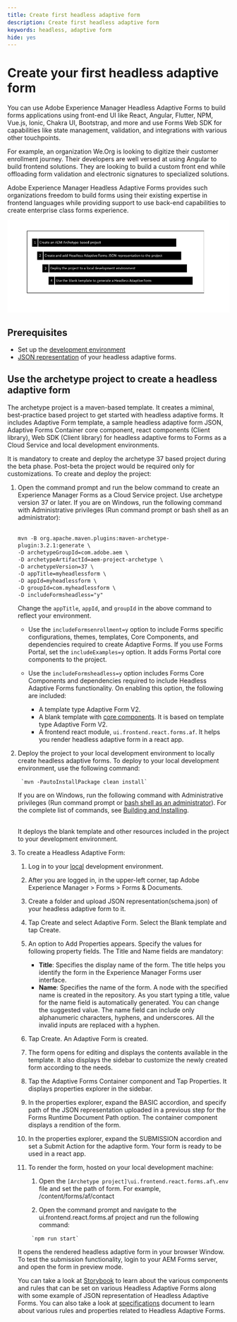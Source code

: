 ```yaml
---
title: Create first headless adaptive form
description: Create first headless adaptive form
keywords: headless, adaptive form
hide: yes
---
```


# Create your first headless adaptive form

You can use Adobe Experience Manager Headless Adaptive Forms to build forms applications using front-end UI like React, Angular, Flutter, NPM, Vue.js, Ionic, Chakra UI, Bootstrap, and more and use  Forms Web SDK for capabilities like state management, validation, and integrations with various other touchpoints.

For example, an organization We.Org is looking to digitize their customer enrollment journey. Their developers are well versed at using Angular to build frontend solutions. They are looking to build a custom front end while offloading form validation and electronic signatures to specialized solutions.

Adobe Experience Manager Headless Adaptive Forms provides such organizations freedom to build forms using their existing expertise in frontend languages while providing support to use back-end capabilities to create enterprise class forms experience.

<!-- >>[!VIDEO](https://video.tv.adobe.com/v/341011/) -->

![Create a Headless Adaptive Form](/help/assets/headless-forms.png)

## Prerequisites

* Set up the [development environment](setup-development-environment.md)
* [JSON representation](https://opensource.adobe.com/aem-forms-af-runtime/storybook/) of your headless adaptive forms.

## Use the archetype project to create a headless adaptive form

The archetype project is a maven-based template. It creates a miminal, best-practice based project to get started with headless adaptive forms. It includes Adaptive Form template, a sample headless adaptive form JSON, Adaptive Forms Container core component, react components (Client library), Web SDK (Client library) for headless adaptive forms to Forms as a Cloud Service and local development environments.

It is mandatory to create and deploy the archetype 37 based project during the beta phase. Post-beta the project would be required only for customizations. To create and deploy the project:  

1. Open the command prompt and run the below command to create an Experience Manager Forms as a Cloud Service project. Use archetype version 37 or later. If you are on Windows, run the following command with Administrative privileges (Run command prompt or bash shell as an administrator):   

    ```

    mvn -B org.apache.maven.plugins:maven-archetype-plugin:3.2.1:generate \
    -D archetypeGroupId=com.adobe.aem \
    -D archetypeArtifactId=aem-project-archetype \
    -D archetypeVersion=37 \
    -D appTitle=myheadlessform \
    -D appId=myheadlessform \
    -D groupId=com.myheadlessform \
    -D includeFormsheadless="y"  

    ```

    Change the `appTitle`, `appId`, and `groupId` in the above command to reflect your environment.

   * Use the `includeFormsenrollment=y` option to include Forms specific configurations, themes, templates, Core Components, and dependencies required to create Adaptive Forms. If you use Forms Portal, set the `includeExamples=y` option. It adds Forms Portal core components to the project.

   * Use the `includeFormsheadless=y` option includes Forms Core Components and dependencies required to include Headless Adaptive Forms functionality. On enabling this option, the following are included:  
        * A template type Adaptive Form V2.
        * A blank template with [core components](https://experienceleague.adobe.com/docs/experience-manager-core-components/using/introduction.html?lang=en). It is based on template type Adaptive Form V2.
        * A frontend react module, `ui.frontend.react.forms.af`. It helps you render headless adaptive form in a react app.  

1. Deploy the project to your local development environment to locally create headless adaptive forms. <!-- or deploy directly to your Forms as a Cloud Service environment. !--> To deploy to your local development environment, use the following command: 

        `mvn -PautoInstallPackage clean install`

    If you are on Windows, run the following command with Administrative privileges (Run command prompt or [bash shell as an administrator](https://khushwantsehgal.wordpress.com/2022/06/29/check-if-git-bash-is-running-in-administrator-mode/)). For the complete list of commands, see [Building and Installing](https://experienceleague.adobe.com/docs/experience-manager-core-components/using/developing/archetype/using.html?lang=en#building-and-installing).
    
    <!-- *  To learn how to deploy code to AEM as a Cloud Service, see the video in [Deploying to AEM as a Cloud Service]https://experienceleague.adobe.com/docs/experience-manager-cloud-service/content/implementing/deploying/overview.html?lang=en#coding-against-the-right-aem-version) article : -->

    <br>It deploys the blank template and other resources included in the project to your development environment.

1. To create a Headless Adaptive Form:

    1. Log in to your [local](http://localhost:4502/) <!-- or Forms as a Cloud Service --> development environment.

    1. After you are logged in, in the upper-left corner, tap Adobe Experience Manager > Forms > Forms & Documents.  

    1. Create a folder and upload JSON representation(schema.json) of your headless adaptive form to it.

    1. Tap Create and select Adaptive Form. Select the Blank template and tap Create.

    1. An option to Add Properties appears. Specify the values for following property fields. The Title and Name fields are mandatory:

        * **Title**: Specifies the display name of the form. The title helps you identify the form in the Experience Manager Forms user interface.
        * **Name**: Specifies the name of the form. A node with the specified name is created in the repository. As you start typing a title, value for the name field is automatically generated. You can change the suggested value. The name field can include only alphanumeric characters, hyphens, and underscores. All the invalid inputs are replaced with a hyphen.

    1. Tap Create. An Adaptive Form is created.

    1. The form opens for editing and displays the contents available in the template. It also displays the sidebar to customize the newly created form according to the needs.

    1. Tap the Adaptive Forms Container component and Tap Properties. It displays properties explorer in the sidebar.

    1. In the properties explorer, expand the BASIC accordion, and specify path of the JSON representation uploaded in a previous step for the Forms Runtime Document Path option. The container component displays a rendition of the form.

    1. In the properties explorer, expand the SUBMISSION accordion and set a Submit Action for the adaptive form. Your form is ready to be used in a react app.

    1. To render the form, hosted on your local development machine:
    
          1. Open the `[Archetype project]\ui.frontend.react.forms.af\.env` file and set the path of form. For example, /content/forms/af/contact

          1. Open the command prompt and navigate to the ui.frontend.react.forms.af project and run the following command:

            `npm run start`
        
    It opens the rendered headless adaptive form in your browser Window. To test the submission functionality, login to your AEM Forms server, and open the form in preview mode. 

    You can take a look at [Storybook](https://opensource.adobe.com/aem-forms-af-runtime/storybook/) to learn about the various components and rules that can be set on various Headless Adaptive Forms along with some example of JSON representation of Headless Adaptive Forms. You can also take a look at [specifications](/help/assets/Headless-Adaptive-Form-Specification.pdf) document to learn about various rules and properties related to Headless Adaptive Forms.
